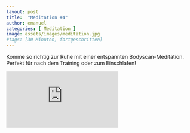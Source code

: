 ```yaml
---
layout: post
title:  "Meditation #4"
author: emanuel
categories: [ Meditation ]
image: assets/images/meditation.jpg
#tags: [30 Minuten, fortgeschritten]
---
```


Komme so richtig zur Ruhe mit einer entspannten Bodyscan-Meditation.
Perfekt für nach dem Training oder zum Einschlafen!

<div class="embed-responsive embed-responsive-16by9">
  <iframe class="embed-responsive-item" src="https://www.youtube.com/embed/6gIen-516hA" frameborder="0" allow="accelerometer; autoplay; encrypted-media; gyroscope; picture-in-picture" allowfullscreen></iframe>
</div>